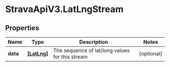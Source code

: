 # StravaApiV3.LatLngStream

## Properties
Name | Type | Description | Notes
------------ | ------------- | ------------- | -------------
**data** | [**[LatLng]**](LatLng.md) | The sequence of lat/long values for this stream | [optional] 



